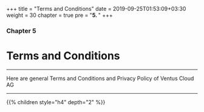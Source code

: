 +++
title = "Terms and Conditions"
date = 2019-09-25T01:53:09+03:30
weight = 30
chapter = true
pre = "<b>5. </b>"
+++

### Chapter 5
# **Terms and Conditions**
___
Here are general Terms and Conditions and Privacy Policy of Ventus Cloud AG
___

{{% children style="h4" depth="2" %}}